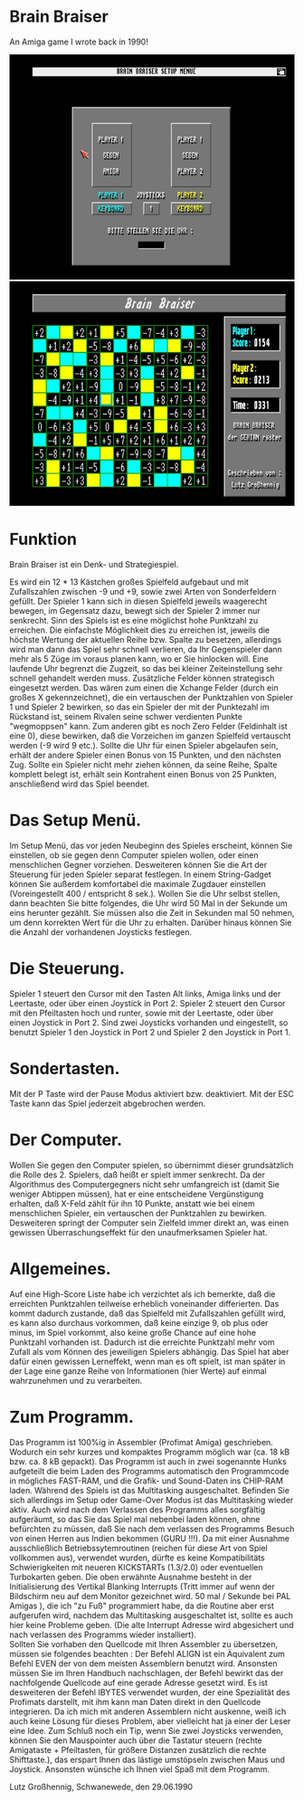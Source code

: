 # Brain Braiser

An Amiga game I wrote back in 1990!

![Menu](https://github.com/LutzGrosshennig/amiga-brain-braiser/blob/master/Images/Menu.jpg)
![Game](https://github.com/LutzGrosshennig/amiga-brain-braiser/blob/master/Images/Game.jpg)

# Funktion

Brain Braiser ist ein Denk- und Strategiespiel.

Es wird ein 12 * 13 Kästchen großes Spielfeld aufgebaut und mit Zufallszahlen
zwischen -9 und +9, sowie zwei Arten von Sonderfeldern gefüllt. Der Spieler 1
kann sich in diesen Spielfeld jeweils waagerecht bewegen, im Gegensatz dazu,
bewegt sich der Spieler 2 immer nur senkrecht.
Sinn des Spiels ist es eine möglichst hohe Punktzahl zu erreichen.
Die einfachste Möglichkeit dies zu erreichen ist, jeweils die höchste Wertung
der aktuellen Reihe bzw. Spalte zu besetzen, allerdings wird man dann das Spiel
sehr schnell verlieren, da Ihr Gegenspieler dann mehr als 5 Züge im voraus
planen kann, wo er Sie hinlocken will. Eine laufende Uhr begrenzt die Zugzeit,
so das bei kleiner Zeiteinstellung sehr schnell gehandelt werden muss.
Zusätzliche Felder können strategisch eingesetzt werden. Das wären zum einen die
Xchange Felder (durch ein großes X gekennzeichnet), die ein vertauschen der
Punktzahlen von Spieler 1 und Spieler 2 bewirken, so das ein Spieler der mit der
Punktezahl im Rückstand ist, seinem Rivalen seine schwer verdienten Punkte
"wegmoppsen" kann.
Zum anderen gibt es noch Zero Felder (Feldinhalt ist eine 0), diese bewirken,
daß die Vorzeichen im ganzen Spielfeld vertauscht werden (-9 wird 9 etc.).
Sollte die Uhr für einen Spieler abgelaufen sein, erhält der andere Spieler
einen Bonus von 15 Punkten, und den nächsten Zug. Sollte ein Spieler nicht
mehr ziehen können, da seine Reihe, Spalte komplett belegt ist, erhält sein
Kontrahent einen Bonus von 25 Punkten, anschließend wird das Spiel beendet.

# Das Setup Menü.

Im Setup Menü, das vor jeden Neubeginn des Spieles erscheint, können Sie
einstellen, ob sie gegen denn Computer spielen wollen, oder einen menschlichen
Gegner vorziehen. Desweiteren können Sie die Art der Steuerung für jeden Spieler
separat festlegen. In einem String-Gadget können Sie außerdem komfortabel
die maximale Zugdauer einstellen (Voreingestellt 400 / entspricht 8 sek.).
Wollen Sie die Uhr selbst stellen, dann beachten Sie bitte folgendes, die Uhr
wird 50 Mal in der Sekunde um eins herunter gezählt. Sie müssen also die Zeit
in Sekunden mal 50 nehmen, um denn korrekten Wert für die Uhr zu erhalten.
Darüber hinaus können Sie die Anzahl der vorhandenen Joysticks festlegen.

# Die Steuerung.

Spieler 1 steuert den Cursor mit den Tasten Alt links, Amiga links und der
Leertaste, oder über einen Joystick in Port 2.
Spieler 2 steuert den Cursor mit den Pfeiltasten hoch und runter, sowie mit
der Leertaste, oder über einen Joystick in Port 2. Sind zwei Joysticks
vorhanden und eingestellt, so benutzt Spieler 1 den Joystick in Port 2 und
Spieler 2 den Joystick in Port 1.

# Sondertasten.

Mit der P Taste wird der Pause Modus aktiviert bzw. deaktiviert. Mit der
ESC Taste kann das Spiel jederzeit abgebrochen werden.

# Der Computer.

Wollen Sie gegen den Computer spielen, so übernimmt dieser grundsätzlich die
Rolle des 2. Spielers, daß heißt er spielt immer senkrecht. Da der Algorithmus
des Computergegners nicht sehr umfangreich ist (damit Sie weniger Abtippen
müssen), hat er eine entscheidene Vergünstigung erhalten, daß X-Feld zählt für
ihn 10 Punkte, anstatt wie bei einem menschlichen Spieler, ein vertauschen der
Punktzahlen zu bewirken.
Desweiteren springt der Computer sein Zielfeld immer direkt an, was einen
gewissen Überraschungseffekt für den unaufmerksamen Spieler hat.

# Allgemeines.

Auf eine High-Score Liste habe ich verzichtet als ich bemerkte, daß die 
erreichten Punktzahlen teilweise erheblich voneinander differierten. Das 
kommt dadurch zustande, daß das Spielfeld mit Zufallszahlen gefüllt wird,
es kann also durchaus vorkommen, daß keine einzige 9, ob plus oder minus,
im Spiel vorkommt, also keine große Chance auf eine hohe Punktzahl vorhanden
ist. Dadurch ist die erreichte Punktzahl mehr vom Zufall als vom Können des
jeweiligen Spielers abhängig.
Das Spiel hat aber dafür einen gewissen Lerneffekt, wenn man es oft spielt,
ist man später in der Lage eine ganze Reihe von Informationen (hier Werte)
auf einmal wahrzunehmen und zu verarbeiten.

# Zum Programm. 

Das Programm ist 100%ig in Assembler (Profimat Amiga) geschrieben. Wodurch
ein sehr kurzes und kompaktes Programm möglich war (ca. 18 kB bzw. ca. 8 kB
gepackt). Das Programm ist auch in zwei sogenannte Hunks aufgeteilt die
beim Laden des Programms automatisch den Programmcode in mögliches
FAST-RAM, und die Grafik- und Sound-Daten ins CHIP-RAM laden.
Während des Spiels ist das Multitasking ausgeschaltet. Befinden Sie sich
allerdings im Setup oder Game-Over Modus ist das Multitasking wieder aktiv.
Auch wird nach dem Verlassen des Programms alles sorgfältig aufgeräumt, so das
Sie das Spiel mal nebenbei laden können, ohne befürchten zu müssen, daß Sie
nach dem verlassen des Programms Besuch von einen Herren aus Indien bekommen
(GURU !!!).
Da mit einer Ausnahme ausschließlich Betriebssytemroutinen (reichen für diese
Art von Spiel vollkommen aus), verwendet wurden, dürfte es keine 
Kompatibilitäts Schwierigkeiten mit neueren KICKSTARTs (1.3/2.0) oder
eventuellen Turbokarten geben. Die oben erwähnte Ausnahme besteht in der 
Initialisierung des Vertikal Blanking Interrupts (Tritt immer auf wenn der
Bildschirm neu auf dem Monitor gezeichnet wird. 50 mal / Sekunde bei PAL
Amigas ), die ich "zu Fuß" programmiert habe, da die Routine aber erst 
aufgerufen wird, nachdem das Multitasking ausgeschaltet ist, sollte es auch hier
keine Probleme geben. (Die alte Interrupt Adresse wird abgesichert und nach
verlassen des Programms wieder installiert).  
Sollten Sie vorhaben den Quellcode mit Ihren Assembler zu übersetzen, müssen 
sie folgendes beachten : Der Befehl ALIGN ist ein Äquivalent zum Befehl EVEN
der von dem meisten Assemblern benutzt wird. Ansonsten müssen Sie im Ihren
Handbuch nachschlagen, der Befehl bewirkt das der nachfolgende Quellcode
auf eine gerade Adresse gesetzt wird. Es ist desweiteren der Befehl IBYTES
verwendet wurden, der eine Spezialität des Profimats darstellt, mit ihm kann
man Daten direkt in den Quellcode integrieren. Da ich mich mit anderen
Assemblern nicht auskenne, weiß ich auch keine Lösung für dieses Problem,
aber vielleicht hat ja einer der Leser eine Idee.
Zum Schluß noch ein Tip, wenn Sie zwei Joysticks verwenden, können Sie den 
Mauspointer auch über die Tastatur steuern (rechte Amigataste + Pfeiltasten,
für größere Distanzen zusätzlich die rechte Shifttaste.), das
erspart Ihnen das lästige umstöpseln zwischen Maus und Joystick.
Ansonsten wünsche ich Ihnen viel Spaß mit dem Programm.

Lutz Großhennig, Schwanewede, den 29.06.1990
